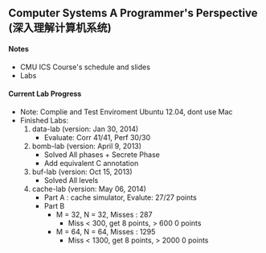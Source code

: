 Computer Systems A Programmer's Perspective (深入理解计算机系统)
----
#### Notes
* CMU ICS Course's schedule and slides
* Labs

#### Current Lab Progress
  * Note: Complie and Test Enviroment Ubuntu 12.04, dont use Mac
  * Finished Labs:
    1. data-lab (version: Jan 30, 2014)
       * Evaluate: Corr 41/41, Perf 30/30
    2. bomb-lab (version: April 9, 2013)
       * Solved All phases + Secrete Phase
       * Add equivalent C annotation
    3. buf-lab (version: Oct 15, 2013)
       * Solved All levels
    4. cache-lab (version: May 06, 2014)
       * Part A : cache simulator, Evalute: 27/27 points
       * Part B
         * M = 32, N = 32, Misses : 287
           * Miss < 300, get 8 points, > 600 0 points
         * M = 64, N = 64, Misses : 1295
           * Miss < 1300, get 8 points, > 2000 0 points
